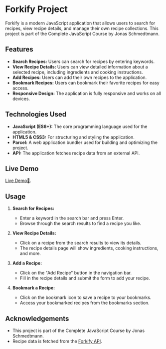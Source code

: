 # Forkify Project

Forkify is a modern JavaScript application that allows users to search for recipes, view recipe details, and manage their own recipe collections. This project is part of the Complete JavaScript Course by Jonas Schmedtmann.

## Features

- **Search Recipes:** Users can search for recipes by entering keywords.
- **View Recipe Details:** Users can view detailed information about a selected recipe, including ingredients and cooking instructions.
- **Add Recipes:** Users can add their own recipes to the application.
- **Bookmark Recipes:** Users can bookmark their favorite recipes for easy access.
- **Responsive Design:** The application is fully responsive and works on all devices.

## Technologies Used

- **JavaScript (ES6+):** The core programming language used for the application.
- **HTML5 & CSS3:** For structuring and styling the application.
- **Parcel:** A web application bundler used for building and optimizing the project.
- **API:** The application fetches recipe data from an external API.

## Live Demo

[Live Demo🍕](https://forkify-mo7med.netlify.app/).

## Usage

1. **Search for Recipes:**
   - Enter a keyword in the search bar and press Enter.
   - Browse through the search results to find a recipe you like.

2. **View Recipe Details:**
   - Click on a recipe from the search results to view its details.
   - The recipe details page will show ingredients, cooking instructions, and more.

3. **Add a Recipe:**
   - Click on the "Add Recipe" button in the navigation bar.
   - Fill in the recipe details and submit the form to add your recipe.

4. **Bookmark a Recipe:**
   - Click on the bookmark icon to save a recipe to your bookmarks.
   - Access your bookmarked recipes from the bookmarks section.

## Acknowledgements

- This project is part of the Complete JavaScript Course by Jonas Schmedtmann.
- Recipe data is fetched from the [Forkify API](https://forkify-api.herokuapp.com/).


